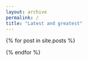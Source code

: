 ```yaml
---
layout: archive
permalink: /
title: "Latest and greatest"
---
```


<div class="tiles">
{% for post in site.posts %}
	
{% endfor %}
</div><!-- /.tiles -->
